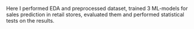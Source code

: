 Here I performed EDA and preprocessed dataset, trained 3 ML-models for sales prediction in retail stores, evaluated them and performed statistical tests on the results.
